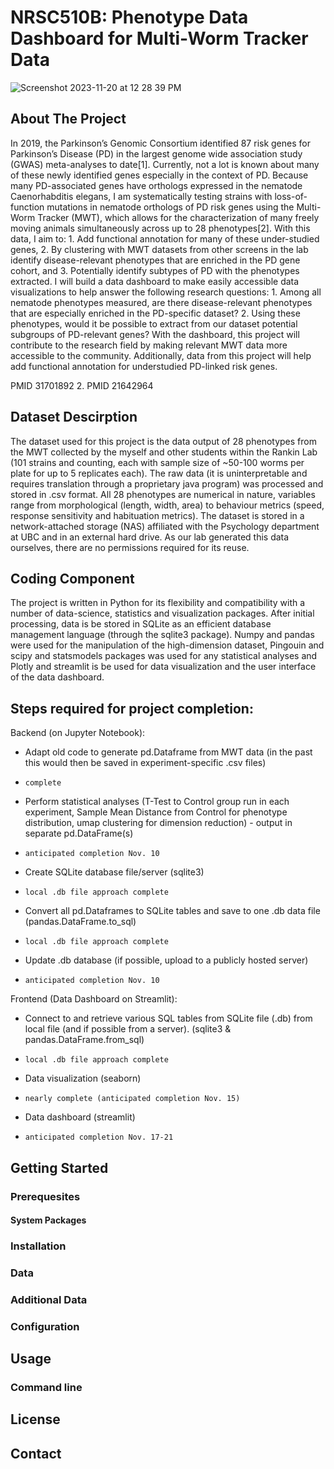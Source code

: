 # NRSC510B: Phenotype Data Dashboard for Multi-Worm Tracker Data

![Screenshot 2023-11-20 at 12 28 39 PM](https://github.com/JosephLiangUBC/NRSC510B/assets/41761806/4efb54c7-940e-46ff-a355-0a8fbbe32484)

<!-- About The Project -->
## About The Project

In 2019, the Parkinson’s Genomic Consortium identified 87 risk genes for Parkinson’s Disease (PD) in the largest genome wide association study (GWAS) meta-analyses to date[1]. Currently, not a lot is known about many of these newly identified genes especially in the context of PD. Because many PD-associated genes have orthologs expressed in the nematode Caenorhabditis elegans, I am systematically testing strains with loss-of-function mutations in nematode orthologs of PD risk genes using the Multi-Worm Tracker (MWT), which allows for the characterization of many freely moving animals simultaneously across up to 28 phenotypes[2]. With this data, I aim to: 1. Add functional annotation for many of these under-studied genes, 2. By clustering with MWT datasets from other screens in the lab identify disease-relevant phenotypes that are enriched in the PD gene cohort, and 3. Potentially identify subtypes of PD with the phenotypes extracted. I will build a data dashboard to make easily accessible data visualizations to help answer the following research questions: 1. Among all nematode phenotypes measured, are there disease-relevant phenotypes that are especially enriched in the PD-specific dataset? 2. Using these phenotypes, would it be possible to extract from our dataset potential subgroups of PD-relevant genes? With the dashboard, this project will contribute to the research field by making relevant MWT data more accessible to the community. Additionally, data from this project will help add functional annotation for understudied PD-linked risk genes.

PMID 31701892 2. PMID 21642964


<!-- Dataset Description -->
## Dataset Descirption
The dataset used for this project is the data output of 28 phenotypes from the MWT collected by the myself and other students within the Rankin Lab (101 strains and counting, each with sample size of ~50-100 worms per plate for up to 5 replicates each). The raw data (it is uninterpretable and requires translation through a proprietary java program) was processed and stored in .csv format. All 28 phenotypes are numerical in nature, variables range from morphological (length, width, area) to behaviour metrics (speed, response sensitivity and habituation metrics). The dataset is stored in a network-attached storage (NAS) affiliated with the Psychology department at UBC and in an external hard drive. As our lab generated this data ourselves, there are no permissions required for its reuse.


<!-- Coding Component -->
## Coding Component
The project is written in Python for its flexibility and compatibility with a number of data-science, statistics and visualization packages. After initial processing, data is be stored in SQLite as an efficient database management language (through the sqlite3 package). Numpy and pandas were used for the manipulation of the high-dimension dataset, Pingouin and scipy and statsmodels packages was used for any statistical analyses and Plotly and streamlit is be used for data visualization and the user interface of the data dashboard.

<!-- Steps and Project Timeline -->
## Steps required for project completion:

Backend (on Jupyter Notebook):

* Adapt old code to generate pd.Dataframe from MWT data (in the past this would then be saved in experiment-specific .csv files)
*     complete
* Perform statistical analyses (T-Test to Control group run in each experiment, Sample Mean Distance from Control for phenotype distribution, umap clustering for dimension reduction) - output in separate pd.DataFrame(s)
*     anticipated completion Nov. 10
* Create SQLite database file/server (sqlite3)
*     local .db file approach complete
* Convert all pd.Dataframes to SQLite tables and save to one .db data file (pandas.DataFrame.to_sql)
*     local .db file approach complete
* Update .db database (if possible, upload to a publicly hosted server)
*     anticipated completion Nov. 10


Frontend (Data Dashboard on Streamlit):

* Connect to and retrieve various SQL tables from SQLite file (.db) from local file (and if possible from a server). (sqlite3 & pandas.DataFrame.from_sql)
*     local .db file approach complete
* Data visualization (seaborn)
*     nearly complete (anticipated completion Nov. 15)
* Data dashboard (streamlit)
*     anticipated completion Nov. 17-21


<!-- Getting Started -->
## Getting Started

### Prerequesites

#### System Packages

### Installation

### Data

### Additional Data

### Configuration

<!-- USAGE EXAMPLES -->
## Usage

### Command line

<!-- LICENSE -->
## License


<!-- CONTACT -->
## Contact


